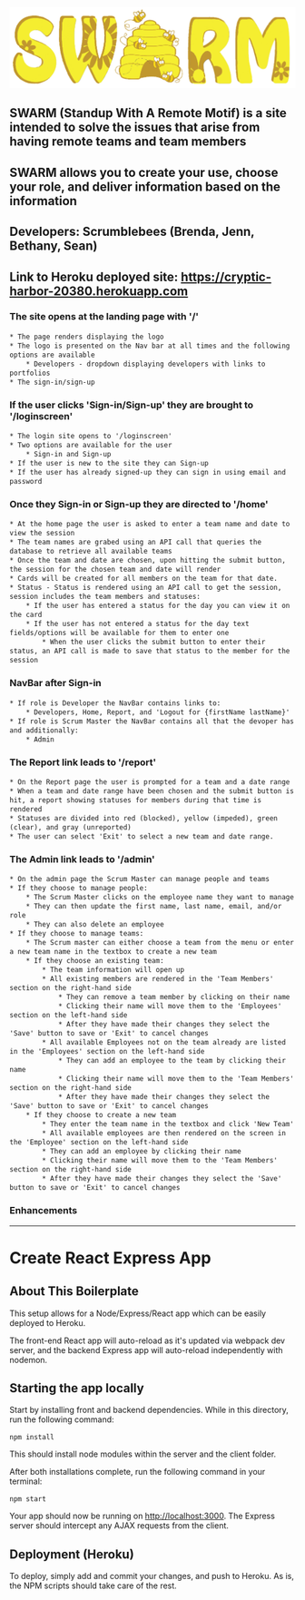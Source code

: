 
![Giftastic gif Generator](./client/src/images/SWARMLogo.png)

## **SWARM (Standup With A Remote Motif) is a site intended to solve the issues that arise from having remote teams and team members**

## **SWARM allows you to create your use, choose your role, and deliver information based on the information**
## Developers: Scrumblebees (Brenda, Jenn, Bethany, Sean)

## **Link to Heroku deployed site: https://cryptic-harbor-20380.herokuapp.com**

### **The site opens at the landing page with '/'**
    * The page renders displaying the logo
    * The logo is presented on the Nav bar at all times and the following options are available
        * Developers - dropdown displaying developers with links to portfolios
    * The sign-in/sign-up
### **If the user clicks 'Sign-in/Sign-up' they are brought to '/loginscreen'**
    * The login site opens to '/loginscreen'
    * Two options are available for the user
        * Sign-in and Sign-up
    * If the user is new to the site they can Sign-up
    * If the user has already signed-up they can sign in using email and password
### **Once they Sign-in or Sign-up they are directed to '/home'**
    * At the home page the user is asked to enter a team name and date to view the session
    * The team names are grabed using an API call that queries the database to retrieve all available teams
    * Once the team and date are chosen, upon hitting the submit button, the session for the chosen team and date will render
    * Cards will be created for all members on the team for that date. 
    * Status - Status is rendered using an API call to get the session, session includes the team members and statuses:
        * If the user has entered a status for the day you can view it on the card
        * If the user has not entered a status for the day text fields/options will be available for them to enter one
            * When the user clicks the submit button to enter their status, an API call is made to save that status to the member for the session
### **NavBar after Sign-in**
    * If role is Developer the NavBar contains links to:
        * Developers, Home, Report, and 'Logout for {firstName lastName}'
    * If role is Scrum Master the NavBar contains all that the devoper has and additionally:
        * Admin
### **The Report link leads to '/report'**
    * On the Report page the user is prompted for a team and a date range
    * When a team and date range have been chosen and the submit button is hit, a report showing statuses for members during that time is rendered
    * Statuses are divided into red (blocked), yellow (impeded), green (clear), and gray (unreported)
    * The user can select 'Exit' to select a new team and date range.
### **The Admin link leads to '/admin'**
    * On the admin page the Scrum Master can manage people and teams
    * If they choose to manage people:
        * The Scrum Master clicks on the employee name they want to manage
        * They can then update the first name, last name, email, and/or role
        * They can also delete an employee
    * If they choose to manage teams:
        * The Scrum master can either choose a team from the menu or enter a new team name in the textbox to create a new team
        * If they choose an existing team:
            * The team information will open up
            * All existing members are rendered in the 'Team Members' section on the right-hand side
                * They can remove a team member by clicking on their name
                * Clicking their name will move them to the 'Employees' section on the left-hand side
                * After they have made their changes they select the 'Save' button to save or 'Exit' to cancel changes
            * All available Employees not on the team already are listed in the 'Employees' section on the left-hand side
                * They can add an employee to the team by clicking their name
                * Clicking their name will move them to the 'Team Members' section on the right-hand side
                * After they have made their changes they select the 'Save' button to save or 'Exit' to cancel changes
        * If they choose to create a new team
            * They enter the team name in the textbox and click 'New Team'
            * All available employees are then rendered on the screen in the 'Employee' section on the left-hand side
            * They can add an employee by clicking their name
            * Clicking their name will move them to the 'Team Members' section on the right-hand side
            * After they have made their changes they select the 'Save' button to save or 'Exit' to cancel changes
### **Enhancements**

-------------------------------------------------------------------------------------

# Create React Express App

## About This Boilerplate

This setup allows for a Node/Express/React app which can be easily deployed to Heroku.

The front-end React app will auto-reload as it's updated via webpack dev server, and the backend Express app will auto-reload independently with nodemon.

## Starting the app locally

Start by installing front and backend dependencies. While in this directory, run the following command:

```
npm install
```

This should install node modules within the server and the client folder.

After both installations complete, run the following command in your terminal:

```
npm start
```

Your app should now be running on <http://localhost:3000>. The Express server should intercept any AJAX requests from the client.

## Deployment (Heroku)

To deploy, simply add and commit your changes, and push to Heroku. As is, the NPM scripts should take care of the rest.
